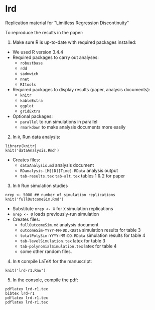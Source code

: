# lrd
Replication material for "Limitless Regression Discontinuity"

To reproduce the results in the paper:

1. Make sure R is up-to-date with required packages installed:
  - We used R version 3.4.4
  - Required packages to carry out analyses:
	- `robustbase`
	- `rdd`
	- `sadnwich`
	- `nnet`
	- `RItools`
  - Required packages to display results (paper, analysis documents):
    - `knitr`
    - `kableExtra`
 	- `ggplot`
	- `gridExtra`
  - Optional packages:
    - `parallel` to run simulations in parallel
	- `rmarkdown` to make analysis documents more easily
2. In `R`, Run data analysis:
```
library(knitr)
knit('dataAnalysis.Rmd')
```
  - Creates files:
    - `dataAnalysis.md` analysis document
	- `RDanalysis-[M][D][Time].RData` analysis output
	- `tab-results.tex` `tab-alt.tex` tables 1 & 2 for paper
3. In `R` Run simulation studies
```
nrep <- 5000 ## number of simulation replications
knit('fullOutcomeSim.Rmd')
```
   - Substitute `nrep <- X` for `X` simulation replications
   - `nrep <- 0` loads previously-run simulation
   - Creates files:
     - `fullOutcomeSim.md` analysis document
	 - `outcomeSim-YYYY-MM-DD.RData` simulation results for table 3
     - `totalPolySim-YYYY-MM-DD.RData` simulation results for table 4
	 - `tab-levelSimulation.tex` latex for table 3
	 - `tab-polynomialSimulation.tex` latex for table 4
	 - some other random files.
 4. In `R` compile LaTeX for the manuscript:
 ```
 knit('lrd-r1.Rnw')
 ```
 5. In the console, compile the pdf:
 ```
 pdflatex lrd-r1.tex
 bibtex lrd-r1
 pdflatex lrd-r1.tex
 pdflatex lrd-r1.tex
 ```

